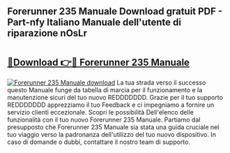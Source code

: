 ## Forerunner 235 Manuale Download gratuit PDF - Part-nfy Italiano Manuale dell'utente di riparazione nOsLr

# <h2><a href="http://dfg59d2.blite.top/?on=Forerunner+235+Manuale">🔗Download 👉🔴 Forerunner 235 Manuale</a></h2>

[![Forerunner 235 Manuale download](https://i.imgur.com/lujVjoI.png)](http://dfg59d2.blite.top/?on=Forerunner+235+Manuale)
La tua strada verso il successo questo Manuale funge da tabella di marcia per il funzionamento e la manutenzione sicuri del tuo nuovo REDDDDDDD. Grazie per il tuo supporto REDDDDDDD apprezziamo il tuo Feedback e ci impegniamo a fornire un servizio clienti eccezionale. Scopri le possibilità Dell'elenco delle funzionalità con il tuo nuovo Forerunner 235 Manuale. Partiamo dal presupposto che Forerunner 235 Manuale sia stata una guida cruciale nel tuo viaggio verso la padronanza dell'utilizzo del tuo nuovo dispositivo. In caso di domande o dubbi, contattare il nostro team di supporto.
